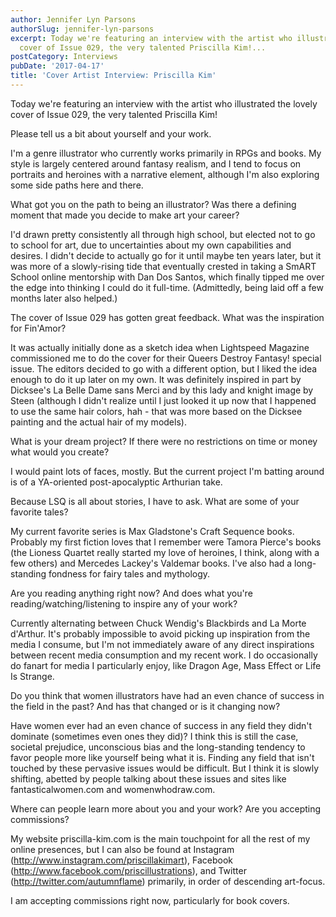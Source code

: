 ```yaml
---
author: Jennifer Lyn Parsons
authorSlug: jennifer-lyn-parsons
excerpt: Today we're featuring an interview with the artist who illustrated the lovely
  cover of Issue 029, the very talented Priscilla Kim!...
postCategory: Interviews
pubDate: '2017-04-17'
title: 'Cover Artist Interview: Priscilla Kim'
---
```

Today we're featuring an interview with the artist who illustrated the lovely cover of Issue 029, the very talented Priscilla Kim!

Please tell us a bit about yourself and your work.

I'm a genre illustrator who currently works primarily in RPGs and books. My style is largely centered around fantasy realism, and I tend to focus on portraits and heroines with a narrative element, although I'm also exploring some side paths here and there.

What got you on the path to being an illustrator? Was there a defining moment that made you decide to make art your career?

I'd drawn pretty consistently all through high school, but elected not to go to school for art, due to uncertainties about my own capabilities and desires. I didn't decide to actually go for it until maybe ten years later, but it was more of a slowly-rising tide that eventually crested in taking a SmART School online mentorship with Dan Dos Santos, which finally tipped me over the edge into thinking I could do it full-time. (Admittedly, being laid off a few months later also helped.)

The cover of Issue 029 has gotten great feedback. What was the inspiration for Fin'Amor?

It was actually initially done as a sketch idea when Lightspeed Magazine commissioned me to do the cover for their Queers Destroy Fantasy! special issue. The editors decided to go with a different option, but I liked the idea enough to do it up later on my own. It was definitely inspired in part by Dicksee's La Belle Dame sans Merci and by this lady and knight image by Steen (although I didn't realize until I just looked it up now that I happened to use the same hair colors, hah - that was more based on the Dicksee painting and the actual hair of my models).

What is your dream project? If there were no restrictions on time or money what would you create?

I would paint lots of faces, mostly. But the current project I'm batting around is of a YA-oriented post-apocalyptic Arthurian take.

Because LSQ is all about stories, I have to ask. What are some of your favorite tales?

My current favorite series is Max Gladstone's Craft Sequence books. Probably my first fiction loves that I remember were Tamora Pierce's books (the Lioness Quartet really started my love of heroines, I think, along with a few others) and Mercedes Lackey's Valdemar books. I've also had a long-standing fondness for fairy tales and mythology.

Are you reading anything right now? And does what you're reading/watching/listening to inspire any of your work?

Currently alternating between Chuck Wendig's Blackbirds and La Morte d'Arthur. It's probably impossible to avoid picking up inspiration from the media I consume, but I'm not immediately aware of any direct inspirations between recent media consumption and my recent work. I do occasionally do fanart for media I particularly enjoy, like Dragon Age, Mass Effect or Life Is Strange.

Do you think that women illustrators have had an even chance of success in the field in the past? And has that changed or is it changing now?

Have women ever had an even chance of success in any field they didn't dominate (sometimes even ones they did)? I think this is still the case, societal prejudice, unconscious bias and the long-standing tendency to favor people more like yourself being what it is. Finding any field that isn't touched by these pervasive issues would be difficult. But I think it is slowly shifting, abetted by people talking about these issues and sites like fantasticalwomen.com and womenwhodraw.com.

Where can people learn more about you and your work? Are you accepting commissions?

My website priscilla-kim.com is the main touchpoint for all the rest of my online presences, but I can also be found at Instagram (http://www.instagram.com/priscillakimart), Facebook (http://www.facebook.com/priscillustrations), and Twitter (http://twitter.com/autumnflame) primarily, in order of descending art-focus.

I am accepting commissions right now, particularly for book covers.